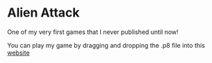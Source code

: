# Alien Attack
One of my very first games that I never published until now!

You can play my game by dragging and dropping the .p8 file into this [website](https://www.pico-8-edu.com/)
